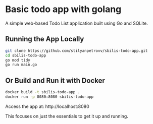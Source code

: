 # Basic todo app with golang

A simple web-based Todo List application built using Go and SQLite.

## Running the App Locally

```bash
git clone https://github.com/stilyanpetrovv/sbilis-todo-app.git
cd sbilis-todo-app
go mod tidy
go run main.go
```

## Or Build and Run it with Docker

```bash
docker build -t sbilis-todo-app .
docker run -p 8080:8080 sbilis-todo-app
```

Access the app at: http://localhost:8080


This focuses on just the essentials to get it up and running.
